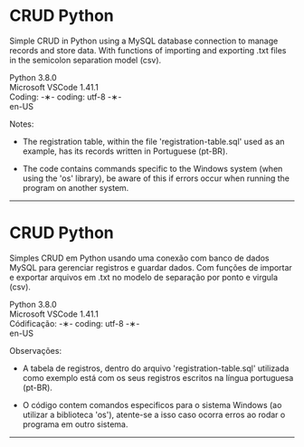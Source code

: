# CRUD Python

Simple CRUD in Python using a MySQL database connection to manage records and store data. With functions of importing and exporting .txt files in the semicolon separation model (csv).

Python 3.8.0 </br>
Microsoft VSCode 1.41.1 </br>
Coding: -&lowast;- coding: utf-8 -&lowast;- </br>
en-US </br>

Notes: 

* The registration table, within the file 'registration-table.sql' used as an example, has its records written in Portuguese (pt-BR). 

* The code contains commands specific to the Windows system (when using the 'os' library), be aware of this if errors occur when running the program on another system.

-----------------------------------------------------------------------------------------------------------------------------

# CRUD Python

Simples CRUD em Python usando uma conexão com banco de dados MySQL para gerenciar registros e guardar dados. Com funções de importar e exportar arquivos em .txt no modelo de separação por ponto e virgula (csv).

Python 3.8.0 </br>
Microsoft VSCode 1.41.1 </br>
Códificação: -&lowast;- coding: utf-8 -&lowast;- </br>
en-US </br> 

Observações: 

* A tabela de registros, dentro do arquivo 'registration-table.sql' utilizada como exemplo está com os seus registros escritos na língua portuguesa (pt-BR). 

* O código contem comandos especificos para o sistema Windows (ao utilizar a biblioteca 'os'), atente-se a isso caso ocorra erros ao rodar o programa em outro sistema.

-----------------------------------------------------------------------------------------------------------------------------
